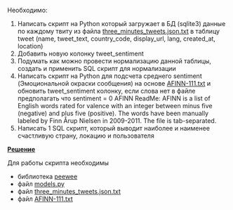 Необходимо:
1. Написать скрипт на Python который загружает в БД (sqlite3) данные по каждому твиту из файла [three_minutes_tweets.json.txt](https://raw.githubusercontent.com/mxmaslin/Test-tasks/master/tests_python/tweets_sentiment/three_minutes_tweets.json.txt) в таблицу tweet (name, tweet_text, country_code, display_url, lang, created_at, location)
2. Добавить новую колонку tweet_sentiment
3. Подумать как можно провести нормализацию данной таблицы, создать и применить SQL скрипт
для нормализации
4.  Написать скрипт на Python для подсчета среднего sentiment (Эмоциональной окраски сообщения) на основе [AFINN-111.txt](https://github.com/mxmaslin/Test-tasks/blob/master/tests_python/tweets_sentiment/AFINN-111.txt) и обновить tweet_sentiment колонку, если слова нет в файле предполагать что sentiment = 0
AFINN ReadMe:
AFINN is a list of English words rated for valence with an integer between minus five (negative) and plus five (positive). The words have been manually labeled by Finn Årup Nielsen in 2009-2011. The file is tab-separated.
5. Написать 1 SQL скрипт, который выводит наиболее и наименее счастливую страну, локацию и пользователя

[**Решение**](https://github.com/mxmaslin/Test-tasks/blob/master/tests_python/tweets_sentiment/calculate.py "Определение эмоциональной окраски твитов")

Для работы скрипта необходимы
- библиотека [peewee](http://docs.peewee-orm.com/en/latest/)
- файл [models.py](https://github.com/mxmaslin/Test-tasks/blob/master/tests_python/tweets_sentiment/models.py)
- файл [three_minutes_tweets.json.txt](https://raw.githubusercontent.com/mxmaslin/Test-tasks/master/tests_python/tweets_sentiment/three_minutes_tweets.json.txt)
- файл [AFINN-111.txt](https://github.com/mxmaslin/Test-tasks/blob/master/tests_python/tweets_sentiment/AFINN-111.txt)
